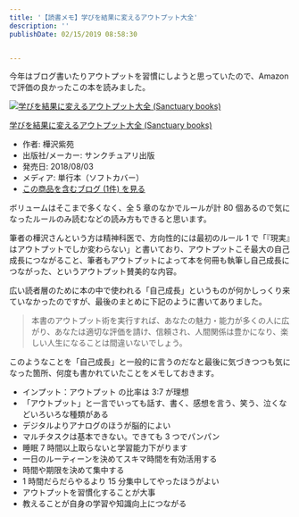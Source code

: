 ```yaml
---
title: '【読書メモ】学びを結果に変えるアウトプット大全'
description: ''
publishDate: 02/15/2019 08:58:30


---
```

<p>今年はブログ書いたりアウトプットを習慣にしようと思っていたので、Amazon で評価の良かったこの本を読みました。</p>

<p><div class="hatena-asin-detail"><a href="http://www.amazon.co.jp/exec/obidos/ASIN/4801400558/hatena-blog-22/"><img src="https://cdn-ak.f.st-hatena.com/images/fotolife/j/jotaki/20190726/20190726111918.jpg" class="hatena-asin-detail-image" alt="学びを結果に変えるアウトプット大全 (Sanctuary books)" title="学びを結果に変えるアウトプット大全 (Sanctuary books)"></a><div class="hatena-asin-detail-info"><p class="hatena-asin-detail-title"><a href="http://www.amazon.co.jp/exec/obidos/ASIN/4801400558/hatena-blog-22/">学びを結果に変えるアウトプット大全 (Sanctuary books)</a></p><ul><li><span class="hatena-asin-detail-label">作者:</span> 樺沢紫苑</li><li><span class="hatena-asin-detail-label">出版社/メーカー:</span> サンクチュアリ出版</li><li><span class="hatena-asin-detail-label">発売日:</span> 2018/08/03</li><li><span class="hatena-asin-detail-label">メディア:</span> 単行本（ソフトカバー）</li><li><a href="http://d.hatena.ne.jp/asin/4801400558/hatena-blog-22" target="_blank">この商品を含むブログ (1件) を見る</a></li></ul></div><div class="hatena-asin-detail-foot"></div></div></p>

<p>ボリュームはそこまで多くなく、全 5 章のなかでルールが計 80 個あるので気になったルールのみ読むなどの読み方もできると思います。</p>

<p>筆者の樺沢さんという方は精神科医で、方向性的には最初のルール 1 で「『現実』はアウトプットでしか変わらない」と書いており、アウトプットこそ最大の自己成長につながること、筆者もアウトプットによって本を何冊も執筆し自己成長につながった、というアウトプット賛美的な内容。</p>

<p>広い読者層のために本の中で使われる「自己成長」というものが何かしっくり来ていなかったのですが、最後のまとめに下記のように書いてありました。</p>

<blockquote><p>本書のアウトプット術を実行すれば、あなたの魅力・能力が多くの人に広がり、あなたは適切な評価を請け、信頼され、人間関係は豊かになり、楽しい人生になることは間違いないでしょう。</p></blockquote>

<p>このようなことを「自己成長」と一般的に言うのだなと最後に気づきつつも気になった箇所、何度も書かれていたことをメモしておきます。</p>

<ul>
<li>インプット：アウトプット の比率は 3:7 が理想</li>
<li>「アウトプット」と一言でいっても話す、書く、感想を言う、笑う、泣くなどいろいろな種類がある</li>
<li>デジタルよりアナログのほうが脳的によい</li>
<li>マルチタスクは基本できない。できても 3 つでパンパン</li>
<li>睡眠 7 時間以上取らないと学習能力下がります</li>
<li>一日のルーティーンを決めてスキマ時間を有効活用する</li>
<li>時間や期限を決めて集中する</li>
<li>1 時間だらだらやるより 15 分集中してやったほうがよい</li>
<li>アウトプットを習慣化することが大事</li>
<li>教えることが自身の学習や知識向上につながる</li>
</ul>
